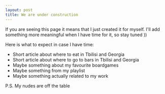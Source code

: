 ```yaml
---
layout: post
title: We are under construction
---
```



If you are seeing this page it means that I just created it for myself. I'll add something more meaningful when I have time for it, so stay tuned ))

Here is what to expect in case I have time:

* Short article about where to eat in Tbilisi and Georgia
* Short article about where to go to bars in Tbilisi and Georgia
* Maybe something about my favourite boardgames
* Maybe something from my playlist
* Maybe something actually related to my work

P.S. My nudes are off the table
